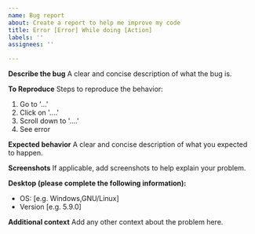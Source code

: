 ```yaml
---
name: Bug report
about: Create a report to help me improve my code
title: Error [Error] While doing [Action]
labels: ''
assignees: ''

---
```


**Describe the bug**
A clear and concise description of what the bug is.

**To Reproduce**
Steps to reproduce the behavior:
1. Go to '...'
2. Click on '....'
3. Scroll down to '....'
4. See error

**Expected behavior**
A clear and concise description of what you expected to happen.

**Screenshots**
If applicable, add screenshots to help explain your problem.

**Desktop (please complete the following information):**
 - OS: [e.g. Windows,GNU/Linux]
 - Version [e.g. 5.9.0]

**Additional context**
Add any other context about the problem here.
